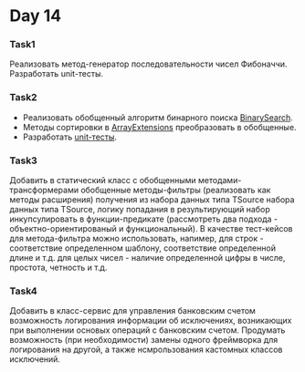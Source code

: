 # Day 14
 
### Task1
Реализовать метод-генератор последовательности чисел Фибоначчи. Разработать unit-тесты.

### Task2
- Реализовать обобщенный алгоритм бинарного поиска [BinarySearch](https://github.com/HannaZhuravskaya/NET.2018.Zhuravskaya/blob/master/NET1.A.2018.Zhuravskaya.02/Task2/ArrayExtensions.cs).  
- Методы сортировки в [ArrayExtensions](https://github.com/HannaZhuravskaya/NET.2018.Zhuravskaya/blob/master/NET1.A.2018.Zhuravskaya.02/Task2/ArrayExtensions.cs) преобразовать в обобщенные.  
- Разработать [unit-тесты](https://github.com/HannaZhuravskaya/NET.2018.Zhuravskaya/blob/master/NET1.A.2018.Zhuravskaya.02/Task2.NUnitTests/ArrayExtensionsTests.cs).

### Task3
Добавить в статический класс с обобщенными методами-трансформерами обобщенные методы-фильтры (реализовать как методы расширения) получения из набора данных типа TSource набора данных типа TSource, логику попадания в результирующий набор инкупсулировать в функции-предикате (рассмотреть два подхода - объектно-ориентированый и функциональный). В качестве тест-кейсов для метода-фильтра можно использовать, напимер,
для строк - соответствие определенном шаблону, соответствие определенной длине и т.д.
для целых чисел - наличие определенной цифры в числе, простота, четность и т.д.

### Task4
Добавить в класс-сервис для управления банковским счетом возможность логирования информации об исключениях, возникающих при выполнении основых операций с банковским счетом. Продумать возможность (при необходимости) замены одного фреймворка для логирования на другой, а также нсмрользования кастомных классов исключений.
